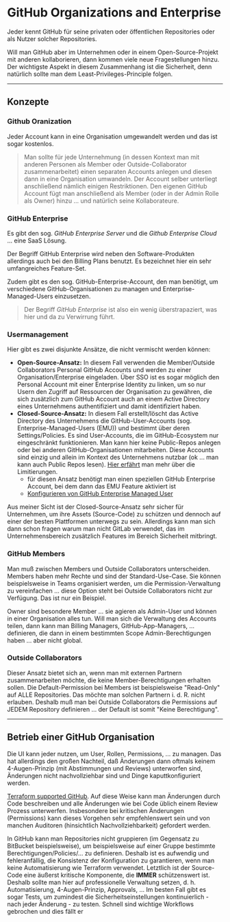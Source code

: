# GitHub Organizations and Enterprise

Jeder kennt GitHub für seine privaten oder öffentlichen Repositories oder als Nutzer solcher Repositories.

Will man GitHub aber im Unternehmen oder in einem Open-Source-Projekt mit anderen kollaborieren, dann kommen viele neue Fragestellungen hinzu. Der wichtigste Aspekt in diesem Zusammenhang ist die Sicherheit, denn natürlich sollte man dem Least-Privileges-Principle folgen.

---

## Konzepte

### Github Oranization

Jeder Account kann in eine Organisation umgewandelt werden und das ist sogar kostenlos.

> Man sollte für jede Unternehmung (in dessen Kontext man mit anderen Personen als Member oder Outside-Collaborator zusammenarbeitet) einen separaten Accounts anlegen und diesen dann in eine Organisation umwandeln. Der Account selber unterliegt anschließend nämlich einigen Restriktionen. Den eigenen GitHub Account fügt man anschließend als Member (oder in der Admin Rolle als Owner) hinzu ... und natürlich seine Kollaborateure.

### GitHub Enterprise

Es gibt den sog. *GitHub Enterprise Server* und die *Github Enterprise Cloud* ... eine SaaS Lösung.

Der Begriff GitHub Enterprise wird neben den Software-Produkten allerdings auch bei den Billing Plans benutzt. Es bezeichnet hier ein sehr umfangreiches Feature-Set.

Zudem gibt es den sog. GitHub-Enterprise-Account, den man benötigt, um verschiedene GitHub-Organisationen zu managen und Enterprise-Managed-Users einzusetzen.

> Der Begriff *GitHub Enterprise* ist also ein wenig überstrapaziert, was hier und da zu Verwirrung führt.

### Usermanagement

Hier gibt es zwei disjunkte Ansätze, die nicht vermischt werden können:

* **Open-Source-Ansatz:** In diesem Fall verwenden die Member/Outside Collaborators Personal GitHub Accounts und werden zu einer Organisation/Enterprise eingeladen. Über SSO ist es sogar möglich den Personal Account mit einer Enterprise Identity zu linken, um so nur Usern den Zugriff auf Ressourcen der Organisation zu gewähren, die sich zusätzlich zum GitHub Account auch an einem Active Directory eines Unternehmens authentifiziert und damit identifiziert haben.
* **Closed-Source-Ansatz:** In diesem Fall erstellt/löscht das Active Directory des Unternehmens die GitHub-User-Accounts (sog. Enterprise-Managed-Users (EMU)) und bestimmt über deren Settings/Policies. Es sind User-Accounts, die im GitHub-Ecosystem nur eingeschränkt funktionieren. Man kann hier keine Public-Repos anlegen oder bei anderen GitHub-Organisationen mitarbeiten. Diese Accounts sind einzig und allein im Kontext des Unternehmens nutzbar (ok ... man kann auch Public Repos lesen). [Hier erfährt](https://docs.github.com/en/enterprise-cloud@latest/admin/identity-and-access-management/managing-iam-with-enterprise-managed-users/about-enterprise-managed-users#abilities-and-restrictions-of-managed-users) man mehr über die Limitierungen.
  * für diesen Ansatz benötigt man einen speziellen GitHub Enterprise Account, bei dem dann das EMU Feature aktiviert ist
  * [Konfigurieren von GitHub Enterprise Managed User](https://github.com/MicrosoftDocs/azure-docs/blob/main/articles/active-directory/saas-apps/github-enterprise-managed-user-tutorial.md)

Aus meiner Sicht ist der Closed-Source-Ansatz sehr sicher für Unternehmen, um ihre Assets (Source-Code) zu schützen und dennoch auf einer der besten Plattformen unterwegs zu sein. Allerdings kann man sich dann schon fragen warum man nicht GitLab verwendet, das im Unternehmensbereich zusätzlich Features im Bereich Sicherheit mitbringt.

### GitHub Members

Man muß zwischen Members und Outside Collaborators unterscheiden. Members haben mehr Rechte und sind der Standard-Use-Case. Sie können beispielsweise in Teams organisiert werden, um die Permission-Verwaltung zu vereinfachen ... diese Option steht bei Outside Collaborators nicht zur Verfügung. Das ist nur ein Beispiel.

Owner sind besondere Member ... sie agieren als Admin-User und können in einer Organisation alles tun. Will man sich die Verwaltung des Accounts teilen, dann kann man Billing Managers, GitHub-App-Managers, ... definieren, die dann in einem bestimmten Scope Admin-Berechtigungen haben ... aber nicht global.

### Outside Collaborators

Dieser Ansatz bietet sich an, wenn man mit externen Partnern zusammenarbeiten möchte, die keine Member-Berechtigungen erhalten sollen. Die Default-Permission bei Members ist beispielsweise "Read-Only" auf ALLE Repositories. Das möchte man solchen Partnern i. d. R. nicht erlauben. Deshalb muß man bei Outside Collaborators die Permissions auf JEDEM Repository definieren ... der Default ist somit "Keine Berechtigung".

---

## Betrieb einer GitHub Organisation

Die UI kann jeder nutzen, um User, Rollen, Permissions, ... zu managen. Das hat allerdings den großen Nachteil, daß Änderungen dann oftmals keinem 4-Augen-Prinzip (mit Abstimmungen und Reviews) unterworfen sind, Änderungen nicht nachvollziehbar sind und Dinge kaputtkonfiguriert werden.

[Terraform supported GitHub](https://registry.terraform.io/providers/integrations/github/latest). Auf diese Weise kann man Änderungen durch Code beschreiben und alle Änderungen wie bei Code üblich einem Review Prozess unterwerfen. Insbesondere bei kritischen Änderungen (Permissions) kann dieses Vorgehen sehr empfehlenswert sein und von manchen Auditoren (hinsichtlich Nachvollziehbarkeit) gefordert werden.

In GitHub kann man Repositories nicht gruppieren (im Gegensatz zu BitBucket beispielsweise), um beispielsweise auf einer Gruppe bestimmte Berechtigungen/Policies/... zu definieren. Deshalb ist es aufwendig und fehleranfällig, die Konsistenz der Konfiguration zu garantieren, wenn man keine Automatisierung wie Terraform verwendet. Letztlich ist der Source-Code eine äußerst kritische Komponente, die **IMMER** schützenswert ist. Deshalb sollte man hier auf professionelle Verwaltung setzen, d. h. Automatisierung, 4-Augen-Prinzip, Approvals, ... Im besten Fall gibt es sogar Tests, um zumindest die Sicherheitseinstellungen kontinuierlich - nach jeder Änderung - zu testen. Schnell sind wichtige Workflows gebrochen und dies fällt er
